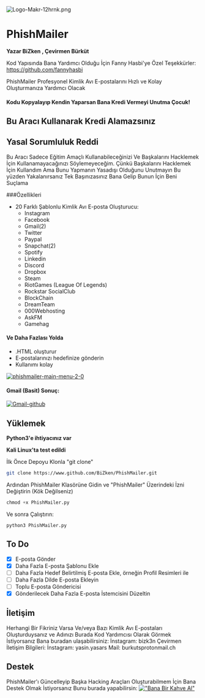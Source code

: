![Logo-Makr-12hrnk.png](https://i.postimg.cc/SR4vXjjq/Logo-Makr-12hrnk.png)

# PhishMailer


**Yazar BiZken , Çevirmen Bürküt**

Kod Yapısında Bana Yardımcı Olduğu İçin Fanny Hasbi'ye Özel Teşekkürler: https://github.com/fannyhasbi

PhishMailer Profesyonel Kimlik Avı E-postalarını Hızlı ve Kolay Oluşturmanıza Yardımcı Olacak

#### Kodu Kopyalayıp Kendin Yaparsan Bana Kredi Vermeyi Unutma Çocuk!

## Bu Aracı Kullanarak Kredi Alamazsınız

## Yasal Sorumluluk Reddi
Bu Aracı Sadece Eğitim Amaçlı Kullanabileceğinizi Ve Başkalarını Hacklemek İçin Kullanamayacağınızı Söylemeyeceğim.
Çünkü Başkalarını Hacklemek İçin Kullandım Ama Bunu Yapmanın Yasadışı Olduğunu Unutmayın Bu yüzden Yakalanırsanız Tek Başınızasınız
Bana Gelip Bunun İçin Beni Suçlama

###Özellikleri
* 20 Farklı Şablonlu Kimlik Avı E-posta Oluşturucu:
  * Instagram
  * Facebook
  * Gmail(2)
  * Twitter
  * Paypal
  * Snapchat(2)
  * Spotify
  * Linkedin
  * Discord
  * Dropbox
  * Steam
  * RiotGames (League Of Legends)
  * Rockstar SocialClub
  * BlockChain
  * DreamTeam
  * 000Webhosting
  * AskFM
  * Gamehag
#### Ve Daha Fazlası Yolda
* .HTML oluşturur
* E-postalarınızı hedefinize gönderin
* Kullanımı kolay

<a href="https://ibb.co/HTGXTNB"><img src="https://i.ibb.co/8gPXgzN/phishmailer-main-menu-2-0.png" alt="phishmailer-main-menu-2-0" border="0"></a>

#### Gmail (Basit) Sonuç:
<a href="https://ibb.co/kSjzn5s"><img src="https://i.ibb.co/hmbr5LJ/Gmail-github.png" alt="Gmail-github" border="0"></a>

## Yüklemek
**Python3'e ihtiyacınız var**

**Kali Linux'ta test edildi**

İlk Önce Depoyu Klonla "git clone"
```bash
git clone https://www.github.com/BiZken/PhishMailer.git
```
Ardından PhishMailer Klasörüne Gidin ve "PhishMailer" Üzerindeki İzni Değiştirin (Kök Değilseniz)
```python
chmod +x PhishMailer.py
```
Ve sonra Çalıştırın:
```Run
python3 PhishMailer.py
```
## To Do
- [x] E-posta Gönder
- [x] Daha Fazla E-posta Şablonu Ekle
- [ ] Daha Fazla Hedef Belirtilmiş E-posta Ekle, örneğin Profil Resimleri ile
- [ ] Daha Fazla Dilde E-posta Ekleyin
- [ ] Toplu E-posta Göndericisi
- [x] Gönderilecek Daha Fazla E-posta İstemcisini Düzeltin

## İletişim
Herhangi Bir Fikriniz Varsa Ve/veya Bazı Kimlik Avı E-postaları Oluşturduysanız ve Adınızı Burada Kod Yardımcısı Olarak Görmek İstiyorsanız
Bana buradan ulaşabilirsiniz:
İnstagram: bizk3n
Çevirmen İletişim Bilgileri:
İnstagram: yasin.yasars
Mail: burkutsprotonmail.ch

## Destek
PhishMailer'ı Güncelleyip Başka Hacking Araçları Oluşturabilmem İçin Bana Destek Olmak İstiyorsanız
Bunu burada yapabilirsin:
[!["Bana Bir Kahve Al"](https://www.buymeacoffee.com/assets/img/custom_images/orange_img.png)](https://www.buymeacoffee.com/BiZken)

